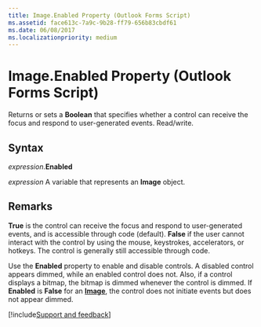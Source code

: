 ```yaml
---
title: Image.Enabled Property (Outlook Forms Script)
ms.assetid: face613c-7a9c-9b28-ff79-656b83cbdf61
ms.date: 06/08/2017
ms.localizationpriority: medium
---
```



# Image.Enabled Property (Outlook Forms Script)

Returns or sets a **Boolean** that specifies whether a control can receive the focus and respond to user-generated events. Read/write.


## Syntax

_expression_.**Enabled**

_expression_ A variable that represents an **Image** object.


## Remarks

 **True** is the control can receive the focus and respond to user-generated events, and is accessible through code (default). **False** if the user cannot interact with the control by using the mouse, keystrokes, accelerators, or hotkeys. The control is generally still accessible through code.

Use the **Enabled** property to enable and disable controls. A disabled control appears dimmed, while an enabled control does not. Also, if a control displays a bitmap, the bitmap is dimmed whenever the control is dimmed. If **Enabled** is **False** for an **[Image](Outlook.image.md)**, the control does not initiate events but does not appear dimmed.

[!include[Support and feedback](~/includes/feedback-boilerplate.md)]